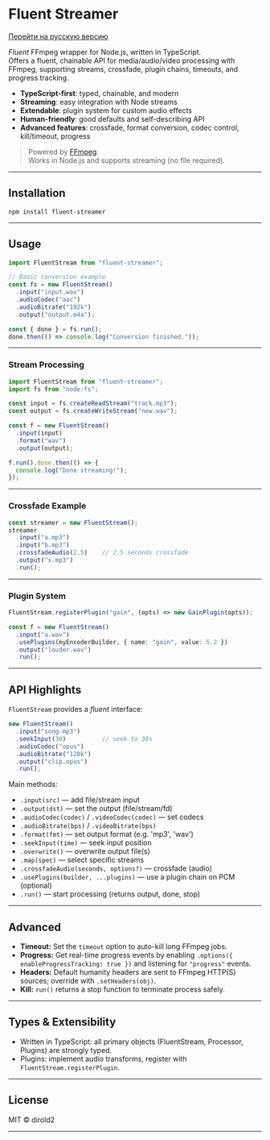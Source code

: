 # Fluent Streamer

[Перейти на русскую версию](./lang/ru/README.md)

_Fluent_ FFmpeg wrapper for Node.js, written in TypeScript.  
Offers a fluent, chainable API for media/audio/video processing with FFmpeg, supporting streams, crossfade, plugin chains, timeouts, and progress tracking.

- **TypeScript-first**: typed, chainable, and modern
- **Streaming**: easy integration with Node streams
- **Extendable**: plugin system for custom audio effects
- **Human-friendly**: good defaults and self-describing API
- **Advanced features**: crossfade, format conversion, codec control, kill/timeout, progress

> Powered by [FFmpeg](https://ffmpeg.org/).  
> Works in Node.js and supports streaming (no file required).

---

## Installation

```
npm install fluent-streamer
```

---

## Usage

```ts
import FluentStream from "fluent-streamer";

// Basic conversion example
const fs = new FluentStream()
  .input("input.wav")
  .audioCodec("aac")
  .audioBitrate("192k")
  .output("output.m4a");

const { done } = fs.run();
done.then(() => console.log("Conversion finished."));
```

---

### Stream Processing

```ts
import FluentStream from "fluent-streamer";
import fs from "node:fs";

const input = fs.createReadStream("track.mp3");
const output = fs.createWriteStream("new.wav");

const f = new FluentStream()
  .input(input)
  .format("wav")
  .output(output);

f.run().done.then(() => {
  console.log("Done streaming!");
});
```

---

### Crossfade Example

```ts
const streamer = new FluentStream();
streamer
  .input("a.mp3")
  .input("b.mp3")
  .crossfadeAudio(2.5)    // 2.5 seconds crossfade
  .output("x.mp3")
  .run();
```

---

### Plugin System

```ts
FluentStream.registerPlugin("gain", (opts) => new GainPlugin(opts));

const f = new FluentStream()
  .input("a.wav")
  .usePlugins(myEncoderBuilder, { name: "gain", value: 5.2 })
  .output("louder.wav")
  .run();
```

---

## API Highlights

`FluentStream` provides a _fluent_ interface:

```ts
new FluentStream()
  .input("song.mp3")
  .seekInput(30)          // seek to 30s
  .audioCodec("opus")
  .audioBitrate("128k")
  .output("clip.opus")
  .run();
```

Main methods:
- `.input(src)` — add file/stream input
- `.output(dst)` — set the output (file/stream/fd)
- `.audioCodec(codec)` / `.videoCodec(codec)` — set codecs
- `.audioBitrate(bps)` / `.videoBitrate(bps)`
- `.format(fmt)` — set output format (e.g. 'mp3', 'wav')
- `.seekInput(time)` — seek input position
- `.overwrite()` — overwrite output file(s)
- `.map(spec)` — select specific streams
- `.crossfadeAudio(seconds, options?)` — crossfade (audio)
- `.usePlugins(builder, ...plugins)` — use a plugin chain on PCM (optional)
- `.run()` — start processing (returns output, done, stop)

---

## Advanced

- **Timeout:** Set the `timeout` option to auto-kill long FFmpeg jobs.
- **Progress:** Get real-time progress events by enabling `.options({ enableProgressTracking: true })` and listening for `"progress"` events.
- **Headers:** Default humanity headers are sent to FFmpeg HTTP(S) sources; override with `.setHeaders(obj)`.
- **Kill:** `run()` returns a stop function to terminate process safely.

---

## Types & Extensibility

- Written in TypeScript: all primary objects (FluentStream, Processor, Plugins) are strongly typed.
- Plugins: implement audio transforms, register with `FluentStream.registerPlugin`.

---

## License

MIT © dirold2

---
